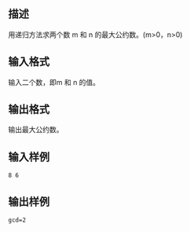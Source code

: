 ## 描述

用递归方法求两个数 m 和 n 的最大公约数。(m>0，n>0)

## 输入格式

输入二个数，即m 和 n 的值。

## 输出格式

输出最大公约数。

## 输入样例

```plaintext
8 6
```

## 输出样例

```plaintext
gcd=2
```



 



 

